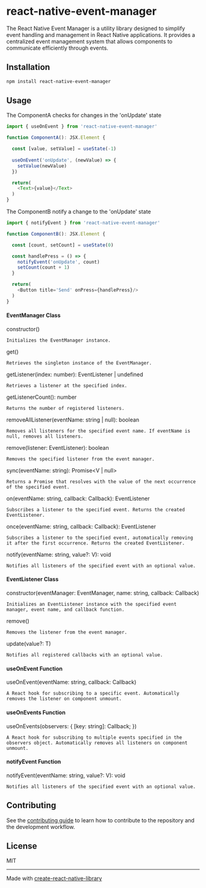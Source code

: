 # react-native-event-manager

The React Native Event Manager is a utility library designed to simplify event handling and management in React Native applications. It provides a centralized event management system that allows components to communicate efficiently through events.

## Installation

```sh
npm install react-native-event-manager
```

## Usage

The ComponentA checks for changes in the 'onUpdate' state
```js
import { useOnEvent } from 'react-native-event-manager'

function ComponentA(): JSX.Element {

  const [value, setValue] = useState(-1)
  
  useOnEvent('onUpdate', (newValue) => {
    setValue(newValue)
  })

  return(
    <Text>{value}</Text>
  )
}
```

The ComponentB notify a change to the 'onUpdate' state
```js
import { notifyEvent } from 'react-native-event-manager'

function ComponentB(): JSX.Element {

  const [count, setCount] = useState(0)

  const handlePress = () => {
    notifyEvent('onUpdate', count)
    setCount(count + 1)
  }

  return(
    <Button title='Send' onPress={handlePress}/>
  )
}
```

#### EventManager Class
constructor()

    Initializes the EventManager instance.

get()

    Retrieves the singleton instance of the EventManager.

getListener(index: number): EventListener<any> | undefined

    Retrieves a listener at the specified index.

getListenerCount(): number

    Returns the number of registered listeners.

removeAllListener(eventName: string | null): boolean

    Removes all listeners for the specified event name. If eventName is null, removes all listeners.

remove(listener: EventListener<any>): boolean

    Removes the specified listener from the event manager.

sync<V>(eventName: string): Promise<V | null>

    Returns a Promise that resolves with the value of the next occurrence of the specified event.

on<V>(eventName: string, callback: Callback<V>): EventListener<V>

    Subscribes a listener to the specified event. Returns the created EventListener.

once<V>(eventName: string, callback: Callback<V>): EventListener<V>

    Subscribes a listener to the specified event, automatically removing it after the first occurrence. Returns the created EventListener.

notify<V>(eventName: string, value?: V): void

    Notifies all listeners of the specified event with an optional value.

#### EventListener Class
constructor(eventManager: EventManager, name: string, callback: Callback<T>)

    Initializes an EventListener instance with the specified event manager, event name, and callback function.

remove()

    Removes the listener from the event manager.

update(value?: T)

    Notifies all registered callbacks with an optional value.

#### useOnEvent Function
useOnEvent(eventName: string, callback: Callback<any>)

    A React hook for subscribing to a specific event. Automatically removes the listener on component unmount.

#### useOnEvents Function
useOnEvents(observers: { [key: string]: Callback<any>; })

    A React hook for subscribing to multiple events specified in the observers object. Automatically removes all listeners on component unmount.

#### notifyEvent Function
notifyEvent<V>(eventName: string, value?: V): void

    Notifies all listeners of the specified event with an optional value.


## Contributing

See the [contributing guide](CONTRIBUTING.md) to learn how to contribute to the repository and the development workflow.

## License

MIT

---

Made with [create-react-native-library](https://github.com/callstack/react-native-builder-bob)
